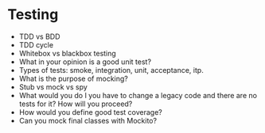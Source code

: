 # Testing
- TDD vs BDD
- TDD cycle
- Whitebox vs blackbox testing
- What in your opinion is a good unit test?
- Types of tests: smoke, integration, unit, acceptance, itp.
- What is the purpose of mocking?
- Stub vs mock vs spy
- What would you do I you have to change a legacy code and there are no tests for it? How will you proceed?
- How would you define good test coverage?
- Can you mock final classes with Mockito?
